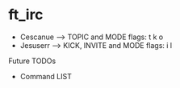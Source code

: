 # ft_irc

* Cescanue --> TOPIC and MODE flags: t k o
* Jesuserr --> KICK, INVITE and MODE flags: i l

Future TODOs
- Command LIST

